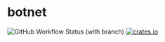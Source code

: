 # botnet

![GitHub Workflow Status (with branch)](https://img.shields.io/github/actions/workflow/status/ra0x3/botnet/ci.yaml)
[![crates.io](https://img.shields.io/crates/v/botnet?label=latest)](https://crates.io/crates/botnet)

